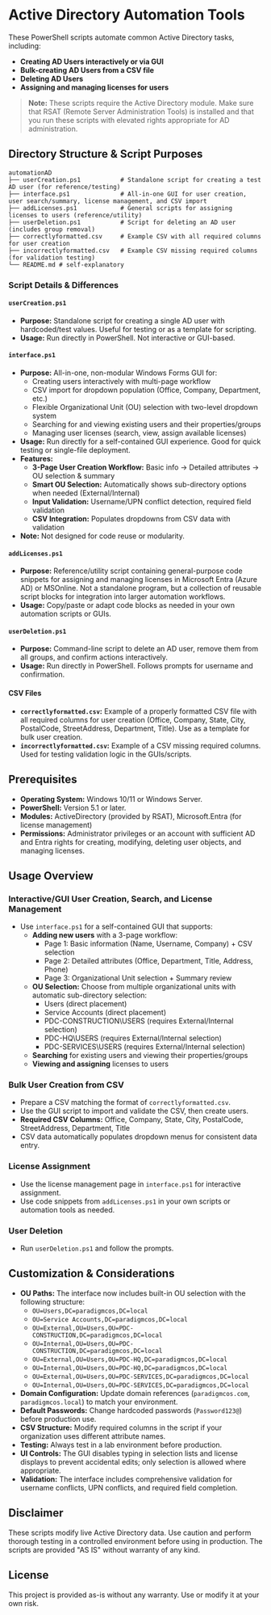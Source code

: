 # Active Directory Automation Tools

These PowerShell scripts automate common Active Directory tasks, including:
- **Creating AD Users interactively or via GUI**
- **Bulk-creating AD Users from a CSV file**
- **Deleting AD Users**
- **Assigning and managing licenses for users**

> **Note:** These scripts require the Active Directory module. Make sure that RSAT (Remote Server Administration Tools) is installed and that you run these scripts with elevated rights appropriate for AD administration.

## Directory Structure & Script Purposes

```
automationAD
├── userCreation.ps1           # Standalone script for creating a test AD user (for reference/testing)
├── interface.ps1              # All-in-one GUI for user creation, user search/summary, license management, and CSV import
├── addLicenses.ps1            # General scripts for assigning licenses to users (reference/utility)
├── userDeletion.ps1           # Script for deleting an AD user (includes group removal)
├── correctlyformatted.csv     # Example CSV with all required columns for user creation
├── incorrectlyformatted.csv   # Example CSV missing required columns (for validation testing)
└── README.md # self-explanatory
```

### Script Details & Differences

#### `userCreation.ps1`
- **Purpose:** Standalone script for creating a single AD user with hardcoded/test values. Useful for testing or as a template for scripting.
- **Usage:** Run directly in PowerShell. Not interactive or GUI-based.

#### `interface.ps1`
- **Purpose:** All-in-one, non-modular Windows Forms GUI for:
  - Creating users interactively with multi-page workflow
  - CSV import for dropdown population (Office, Company, Department, etc.)
  - Flexible Organizational Unit (OU) selection with two-level dropdown system
  - Searching for and viewing existing users and their properties/groups
  - Managing user licenses (search, view, assign available licenses)
- **Usage:** Run directly for a self-contained GUI experience. Good for quick testing or single-file deployment.
- **Features:**
  - **3-Page User Creation Workflow:** Basic info → Detailed attributes → OU selection & summary
  - **Smart OU Selection:** Automatically shows sub-directory options when needed (External/Internal)
  - **Input Validation:** Username/UPN conflict detection, required field validation
  - **CSV Integration:** Populates dropdowns from CSV data with validation
- **Note:** Not designed for code reuse or modularity.

#### `addLicenses.ps1`
- **Purpose:** Reference/utility script containing general-purpose code snippets for assigning and managing licenses in Microsoft Entra (Azure AD) or MSOnline. Not a standalone program, but a collection of reusable script blocks for integration into larger automation workflows.
- **Usage:** Copy/paste or adapt code blocks as needed in your own automation scripts or GUIs.

#### `userDeletion.ps1`
- **Purpose:** Command-line script to delete an AD user, remove them from all groups, and confirm actions interactively.
- **Usage:** Run directly in PowerShell. Follows prompts for username and confirmation.

#### CSV Files
- **`correctlyformatted.csv`:** Example of a properly formatted CSV file with all required columns for user creation (Office, Company, State, City, PostalCode, StreetAddress, Department, Title). Use as a template for bulk user creation.
- **`incorrectlyformatted.csv`:** Example of a CSV missing required columns. Used for testing validation logic in the GUIs/scripts.

## Prerequisites

- **Operating System:** Windows 10/11 or Windows Server.
- **PowerShell:** Version 5.1 or later.
- **Modules:** ActiveDirectory (provided by RSAT), Microsoft.Entra (for license management)
- **Permissions:** Administrator privileges or an account with sufficient AD and Entra rights for creating, modifying, deleting user objects, and managing licenses.

## Usage Overview

### Interactive/GUI User Creation, Search, and License Management
- Use `interface.ps1` for a self-contained GUI that supports:
  - **Adding new users** with a 3-page workflow:
    - Page 1: Basic information (Name, Username, Company) + CSV selection
    - Page 2: Detailed attributes (Office, Department, Title, Address, Phone)
    - Page 3: Organizational Unit selection + Summary review
  - **OU Selection:** Choose from multiple organizational units with automatic sub-directory selection:
    - Users (direct placement)
    - Service Accounts (direct placement)  
    - PDC-CONSTRUCTION\USERS (requires External/Internal selection)
    - PDC-HQ\USERS (requires External/Internal selection)
    - PDC-SERVICES\USERS (requires External/Internal selection)
  - **Searching** for existing users and viewing their properties/groups
  - **Viewing and assigning** licenses to users

### Bulk User Creation from CSV
- Prepare a CSV matching the format of `correctlyformatted.csv`.
- Use the GUI script to import and validate the CSV, then create users.
- **Required CSV Columns:** Office, Company, State, City, PostalCode, StreetAddress, Department, Title
- CSV data automatically populates dropdown menus for consistent data entry.

### License Assignment
- Use the license management page in `interface.ps1` for interactive assignment.
- Use code snippets from `addLicenses.ps1` in your own scripts or automation tools as needed.

### User Deletion
- Run `userDeletion.ps1` and follow the prompts.

## Customization & Considerations

- **OU Paths:** The interface now includes built-in OU selection with the following structure:
  - `OU=Users,DC=paradigmcos,DC=local`
  - `OU=Service Accounts,DC=paradigmcos,DC=local`
  - `OU=External,OU=Users,OU=PDC-CONSTRUCTION,DC=paradigmcos,DC=local`
  - `OU=Internal,OU=Users,OU=PDC-CONSTRUCTION,DC=paradigmcos,DC=local`
  - `OU=External,OU=Users,OU=PDC-HQ,DC=paradigmcos,DC=local`
  - `OU=Internal,OU=Users,OU=PDC-HQ,DC=paradigmcos,DC=local`
  - `OU=External,OU=Users,OU=PDC-SERVICES,DC=paradigmcos,DC=local`
  - `OU=Internal,OU=Users,OU=PDC-SERVICES,DC=paradigmcos,DC=local`
- **Domain Configuration:** Update domain references (`paradigmcos.com`, `paradigmcos.local`) to match your environment.
- **Default Passwords:** Change hardcoded passwords (`Password123@`) before production use.
- **CSV Structure:** Modify required columns in the script if your organization uses different attribute names.
- **Testing:** Always test in a lab environment before production.
- **UI Controls:** The GUI disables typing in selection lists and license displays to prevent accidental edits; only selection is allowed where appropriate.
- **Validation:** The interface includes comprehensive validation for username conflicts, UPN conflicts, and required field completion.

## Disclaimer

These scripts modify live Active Directory data. Use caution and perform thorough testing in a controlled environment before using in production. The scripts are provided "AS IS" without warranty of any kind.

## License

This project is provided as-is without any warranty. Use or modify it at your own risk.
